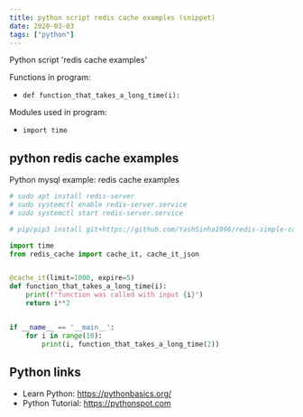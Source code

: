 ```yaml
---
title: python script redis cache examples (snippet)
date: 2020-03-03
tags: ["python"]
---
```

Python script 'redis cache examples'

Functions in program: 
* `def function_that_takes_a_long_time(i):`

Modules used in program: 
* `import time`

## python redis cache examples

Python mysql example: redis cache examples

```python
# sudo apt install redis-server
# sudo systemctl enable redis-server.service
# sudo systemctl start redis-server.service

# pip/pip3 install git+https://github.com/YashSinha1996/redis-simple-cache.git

import time
from redis_cache import cache_it, cache_it_json


@cache_it(limit=1000, expire=5)
def function_that_takes_a_long_time(i):
    print(f"function was called with input {i}")
    return i**2


if __name__ == '__main__':
    for i in range(10):
        print(i, function_that_takes_a_long_time(2))

```

## Python links

- Learn Python: https://pythonbasics.org/
- Python Tutorial: https://pythonspot.com

